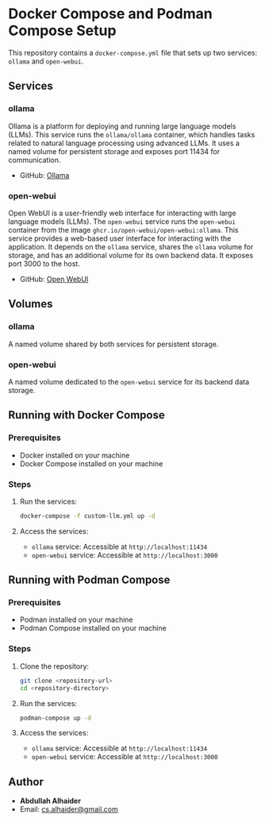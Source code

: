 # Docker Compose and Podman Compose Setup

This repository contains a `docker-compose.yml` file that sets up two services: `ollama` and `open-webui`.

## Services

### ollama
Ollama is a platform for deploying and running large language models (LLMs). This service runs the `ollama/ollama` container, which handles tasks related to natural language processing using advanced LLMs. It uses a named volume for persistent storage and exposes port 11434 for communication.
- GitHub: [Ollama](https://github.com/ollama/ollama)

### open-webui
Open WebUI is a user-friendly web interface for interacting with large language models (LLMs). The `open-webui` service runs the `open-webui` container from the image `ghcr.io/open-webui/open-webui:ollama`. This service provides a web-based user interface for interacting with the application. It depends on the `ollama` service, shares the `ollama` volume for storage, and has an additional volume for its own backend data. It exposes port 3000 to the host.
- GitHub: [Open WebUI](https://github.com/open-webui/open-webui)

## Volumes

### ollama
A named volume shared by both services for persistent storage.

### open-webui
A named volume dedicated to the `open-webui` service for its backend data storage.

## Running with Docker Compose

### Prerequisites
- Docker installed on your machine
- Docker Compose installed on your machine

### Steps
1. Run the services:
    ```sh
    docker-compose -f custom-llm.yml up -d
    ```

1. Access the services:
    - `ollama` service: Accessible at `http://localhost:11434`
    - `open-webui` service: Accessible at `http://localhost:3000`

## Running with Podman Compose

### Prerequisites
- Podman installed on your machine
- Podman Compose installed on your machine

### Steps
1. Clone the repository:
    ```sh
    git clone <repository-url>
    cd <repository-directory>
    ```

2. Run the services:
    ```sh
    podman-compose up -d
    ```

3. Access the services:
    - `ollama` service: Accessible at `http://localhost:11434`
    - `open-webui` service: Accessible at `http://localhost:3000`

## Author

- **Abdullah Alhaider**
- Email: [cs.alhaider@gmail.com](mailto:cs.alhaider@gmail.com)
